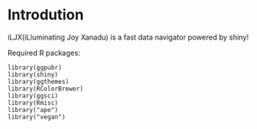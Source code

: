 # Introdution
iLJX(iLluminating Joy Xanadu) is a fast data navigator powered by shiny!

Required R packages:
```
library(ggpubr)
library(shiny)
library(ggthemes)
library(RColorBrewer)
library(ggsci)
library(Rmisc)
library("ape")
library("vegan")
```
